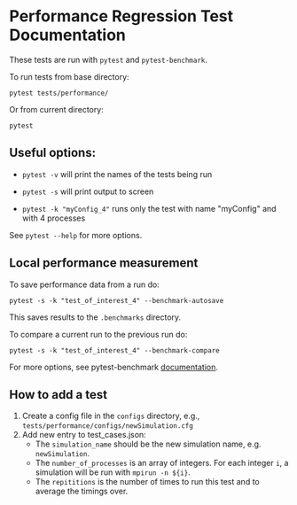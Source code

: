 # Performance Regression Test Documentation

These tests are run with `pytest` and `pytest-benchmark`.

To run tests from base directory:
```
pytest tests/performance/
```
Or from current directory:
```
pytest
```

## Useful options:

- `pytest -v` will print the names of the tests being run

- `pytest -s` will print output to screen

- `pytest -k "myConfig_4"` runs only the test with name "myConfig" and with 4 processes

See `pytest --help` for more options.

## Local performance measurement
To save performance data from a run do:
```
pytest -s -k "test_of_interest_4" --benchmark-autosave
```
This saves results to the `.benchmarks` directory.

To compare a current run to the previous run do:
```
pytest -s -k "test_of_interest_4" --benchmark-compare
```

For more options, see pytest-benchmark [documentation](https://pytest-benchmark.readthedocs.io/en/stable/comparing.html).

## How to add a test

1. Create a config file in the `configs` directory, e.g., `tests/performance/configs/newSimulation.cfg`
2. Add new entry to test_cases.json:
    - The `simulation_name` should be the new simulation name, e.g. `newSimulation`.
    - The `number_of_processes` is an array of integers. For each integer `i`, a simulation will be run with `mpirun -n ${i}`.
    - The `repititions` is the number of times to run this test and to average the timings over.
